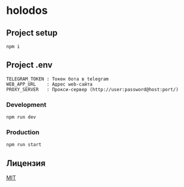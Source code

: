 # holodos

## Project setup

```
npm i
```

## Project .env

```
TELEGRAM_TOKEN : Токен бота в telegram
WEB_APP_URL    : Адрес web-сайта
PROXY_SERVER   : Прокси-сервер (http://user:password@host:port/)
```

### Development

```
npm run dev
```

### Production

```
npm run start
```

## Лицензия

[MIT](LICENSE)
